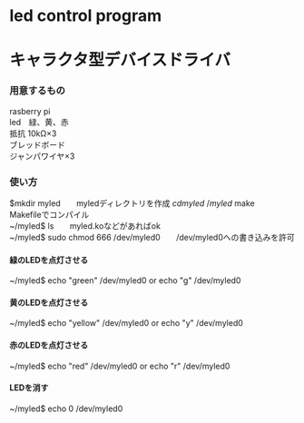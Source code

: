 # led control program
# キャラクタ型デバイスドライバ
###  用意するもの
rasberry pi<br>
led　緑、黄、赤<br>
抵抗 10kΩ×3<br>
ブレッドボード<br>
ジャンパワイヤ×3<br>

### 使い方
$mkdir myled　　myledディレクトリを作成
$cd myled
~/myled$ make　　Makefileでコンパイル<br>
~/myled$ ls　　myled.koなどがあればok<br>
~/myled$ sudo chmod 666 /dev/myled0　　/dev/myled0への書き込みを許可<br>

#### 緑のLEDを点灯させる
~/myled$ echo "green" /dev/myled0 or echo "g" /dev/myled0 

#### 黄のLEDを点灯させる
~/myled$ echo "yellow" /dev/myled0 or echo "y" /dev/myled0

#### 赤のLEDを点灯させる
~/myled$ echo "red" /dev/myled0 or echo "r" /dev/myled0

#### LEDを消す
~/myled$ echo 0 /dev/myled0

